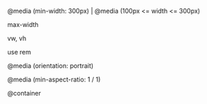 @media (min-width: 300px) | @media (100px <= width <= 300px)

max-width

vw, vh 
<!-- viewoport width and height -->

use rem
<!-- relative to font size -->

@media (orientation: portrait)
<!-- check when width < height; landscape also available -->

@media (min-aspect-ratio: 1 / 1)


@container
<!-- another useful trick for responsive layout -->